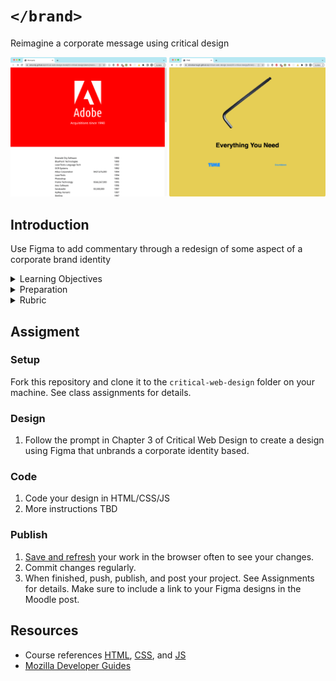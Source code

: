 
# `</brand>`

Reimagine a corporate message using critical design

<img src="assets/img/ch3-unbrand-adobe.gif" width="250"> 
<img src="assets/img/ch3-unbrand-ikea-time-anim.gif" width="250">



## Introduction

Use Figma to add commentary through a redesign of some aspect of a corporate brand identity


<details>
<summary>Learning Objectives</summary>

Students who complete this assignment will be able to:

- Compare Dunne and Raby's A/B columns e.g. critical design vs. commercial design
- Identify aspects of an organization's brand and identity including logo, wordmark, and logo lockup.
- Demonstrate how to use @font-face and online type services like Google Fonts to style text in a web page.
- Show how to add a click event listener in Javascript.

</details>


<details>
<summary>Preparation</summary>

Complete the following to prepare for this assignment: 

- Chapter 3 of Critical Web Design
- Course content listed on the schedule

</details>


<details>
<summary>Rubric</summary>
See Moodle.
</details>




## Assigment


### Setup

Fork this repository and clone it to the `critical-web-design` folder on your machine. See class assignments for details.


### Design

1. Follow the prompt in Chapter 3 of Critical Web Design to create a design using Figma that unbrands a corporate identity based.


### Code

1. Code your design in HTML/CSS/JS
1. More instructions TBD


### Publish

1. [Save and refresh](https://github.com/omundy/learn-computing/blob/main/topics/keyboard-shortcuts.md#web-development-edit-save-refresh-loop) your work in the browser often to see your changes.
1. Commit changes regularly.
1. When finished, push, publish, and post your project. See Assignments for details. Make sure to include a link to your Figma designs in the Moodle post.


## Resources

- Course references [HTML](https://github.com/omundy/dig245-critical-web-design/blob/main/topics/html-css/html.md), [CSS](https://github.com/omundy/dig245-critical-web-design/blob/main/topics/html-css/css.md), and [JS](https://github.com/omundy/dig245-critical-web-design/blob/main/topics/javascript/javascript.md)
- [Mozilla Developer Guides](https://developer.mozilla.org/en-US/docs/Web/Guide)
